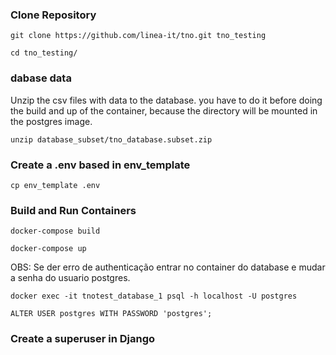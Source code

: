 


### Clone Repository
```
git clone https://github.com/linea-it/tno.git tno_testing
```

```
cd tno_testing/
```

### dabase data
Unzip the csv files with data to the database.
you have to do it before doing the build and up of the container, because the directory will be mounted in the postgres image.
```
unzip database_subset/tno_database.subset.zip
```

### Create a .env based in env_template
```
cp env_template .env

```

### Build and Run Containers 
```
docker-compose build
```

```
docker-compose up
```

OBS: Se der erro de authenticação entrar no container do database e mudar a senha do usuario postgres. 
```
docker exec -it tnotest_database_1 psql -h localhost -U postgres
```
```
ALTER USER postgres WITH PASSWORD 'postgres';
```

### Create a superuser in Django